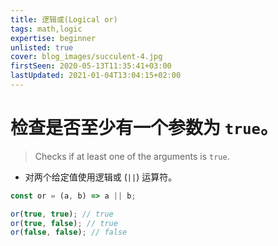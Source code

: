 ```yaml
---
title: 逻辑或(Logical or)
tags: math,logic
expertise: beginner
unlisted: true
cover: blog_images/succulent-4.jpg
firstSeen: 2020-05-13T11:35:41+03:00
lastUpdated: 2021-01-04T13:04:15+02:00
---
```


# 检查是否至少有一个参数为 `true`。
> Checks if at least one of the arguments is `true`.

- 对两个给定值使用逻辑或 (`||`) 运算符。

```js
const or = (a, b) => a || b;
```

```js
or(true, true); // true
or(true, false); // true
or(false, false); // false
```
